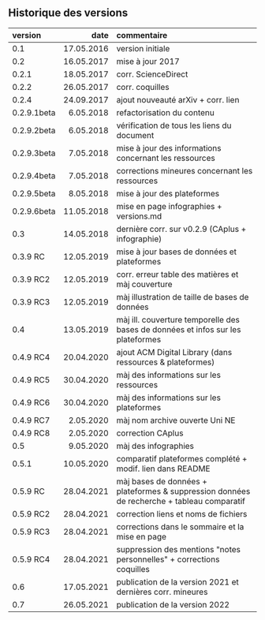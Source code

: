 ## Historique des versions

| version | date | commentaire |
| :-- | ---------: | :--------------- |
| 0.1 | 17.05.2016 | version initiale |
| 0.2 | 16.05.2017 | mise à jour 2017 |
| 0.2.1 | 18.05.2017 | corr. ScienceDirect |
| 0.2.2 | 26.05.2017 | corr. coquilles |
| 0.2.4 | 24.09.2017 | ajout nouveauté arXiv + corr. lien |
| 0.2.9.1beta | 6.05.2018 | refactorisation du contenu |
| 0.2.9.2beta | 6.05.2018 | vérification de tous les liens du document |
| 0.2.9.3beta | 7.05.2018 | mise à jour des informations concernant les ressources |
| 0.2.9.4beta | 7.05.2018 | corrections mineures concernant les ressources |
| 0.2.9.5beta | 8.05.2018 | mise à jour des plateformes |
| 0.2.9.6beta | 11.05.2018 | mise en page infographies + versions.md |
| 0.3 | 14.05.2018 | dernière corr. sur v0.2.9 (CAplus + infographie) |
| 0.3.9 RC | 12.05.2019 | mise à jour bases de données et plateformes |
| 0.3.9 RC2 | 12.05.2019 | corr. erreur table des matières et màj couverture |
| 0.3.9 RC3 | 12.05.2019 | màj illustration de taille de bases de données |
| 0.4 | 13.05.2019 | màj ill. couverture temporelle des bases de données et infos sur les plateformes |
| 0.4.9 RC4 | 20.04.2020 | ajout ACM Digital Library (dans ressources & plateformes) |
| 0.4.9 RC5 | 30.04.2020 | màj des informations sur les ressources |
| 0.4.9 RC6 | 30.04.2020 | màj des informations sur les plateformes |
| 0.4.9 RC7 | 2.05.2020 | màj nom archive ouverte Uni NE |
| 0.4.9 RC8 | 2.05.2020 | correction CAplus |
| 0.5 | 9.05.2020 | màj des infographies |
| 0.5.1 | 10.05.2020 | comparatif plateformes complété + modif. lien dans README |
| 0.5.9 RC | 28.04.2021 | màj bases de données + plateformes & suppression données de recherche + tableau comparatif |
| 0.5.9 RC2 | 28.04.2021 | correction liens et noms de fichiers |
| 0.5.9 RC3 | 28.04.2021 | corrections dans le sommaire et la mise en page |
| 0.5.9 RC4 | 28.04.2021 | suppression des mentions "notes personnelles" + corrections coquilles |
| 0.6 | 17.05.2021 | publication de la version 2021 et dernières corr. mineures |
| 0.7 | 26.05.2021 | publication de la version 2022 |
